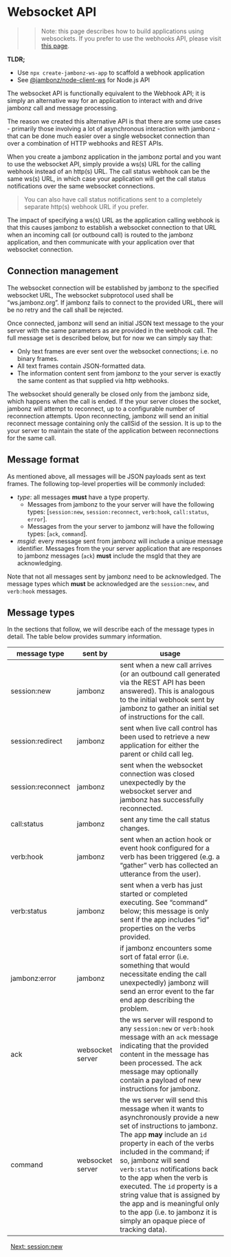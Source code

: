 # Websocket API

>> Note: this page describes how to build applications using websockets.  If you prefer to use the webhooks API, please visit [this page](/docs/webhooks/overview).

**TLDR;**
- Use `npx create-jambonz-ws-app` to scaffold a webhook application
- See [@jambonz/node-client-ws](https://www.npmjs.com/package/@jambonz/node-client-ws) for Node.js API

The websocket API is functionally equivalent to the Webhook API; it is simply an alternative way for an application to interact with and drive jambonz call and message processing.  

The reason we created this alternative API is that there are some use cases - primarily those involving a lot of asynchronous interaction with jambonz - that can be done much easier over a single websocket connection than over a combination of HTTP webhooks and REST APIs.

When you create a jambonz application in the jambonz portal and you want to use the websocket API, simply provide a ws(s) URL for the calling webhook instead of an http(s) URL.  The call status webhook can be the same ws(s) URL, in which case your application will get the call status notifications over the same websocket connections.
> You can also have call status notifications sent to a completely separate http(s) webhook URL if you prefer.

The impact of specifying a ws(s) URL as the application calling webhook is that this causes jambonz to establish a websocket connection to that URL when an incoming call (or outbound call) is routed to the jambonz application, and then communicate with your application over that websocket connection. 

## Connection management

The websocket connection will be established by jambonz to the specified websocket URL,  The websocket subprotocol used shall be “ws.jambonz.org”.  If jambonz fails to connect to the provided URL, there will be no retry and the call shall be rejected.

Once connected, jambonz will send an initial JSON text message to the your server with the same parameters as are provided in the webhook call.  The full message set is described below, but for now we can simply say that:
- Only text frames are ever sent over the websocket connections; i.e. no binary frames.
- All text frames contain JSON-formatted data.
- The information content sent from jambonz to the your server is exactly the same content as that supplied via http webhooks.

The websocket should generally be closed only from the jambonz side, which happens when the call is ended.  If the your server closes the socket, jambonz will attempt to reconnect, up to a configurable number of reconnection attempts.  Upon reconnecting, jambonz will send an initial reconnect message containing only the callSid of the session.  It is up to the your server to maintain the state of the application between reconnections for the same call.

## Message format

As mentioned above, all messages will be JSON payloads sent as text frames.  The following top-level properties will be commonly included:
- *type*: all messages **must** have a type property.
  - Messages from jambonz to the your server will have the following types: [`session:new`, `session:reconnect`, `verb:hook`, `call:status`, `error`].
  - Messages from the your server to jambonz will have the following types: [`ack`, `command`].
- *msgid*: every message sent from jambonz will include a unique message identifier. Messages from the your server application that are responses to jambonz messages (`ack`) **must** include the msgId that they are acknowledging.  

Note that not all messages sent by jambonz need to be acknowledged.  The message types which **must** be acknowledged are the `session:new`, and `verb:hook` messages.

## Message types
In the sections that follow, we will describe each of the message types in detail.  The table below provides summary information.

|message type|sent by|usage|
|---|---|---|
|session:new|jambonz|sent when a new call arrives (or an outbound call generated via the  REST API has been answered).  This is analogous to the initial webhook sent by jambonz to gather an initial set of instructions for the call.|
|session:redirect|jambonz|sent when live call control has been used to retrieve a new application for either the parent or child call leg.|
|session:reconnect|jambonz|sent when the websocket connection was closed unexpectedly by the websocket server and jambonz has successfully reconnected.|
|call:status|jambonz|sent any time the call status changes.|
|verb:hook|jambonz| sent when an action hook or event hook configured for a verb has been triggered (e.g. a “gather” verb has collected an utterance from the user).|
|verb:status|jambonz|sent when a verb has just started or completed executing.  See “command” below; this message is only sent if the app includes “id” properties on the verbs provided.|
|jambonz:error|jambonz| if jambonz encounters some sort of fatal error (i.e. something that would necessitate ending the call unexpectedly) jambonz will send an error event to the far end app describing the problem.|
|ack|websocket server|the ws server will respond to any `session:new` or `verb:hook` message with an `ack` message indicating that the provided content in the message has been processed.  The ack message may optionally contain a payload of new instructions for jambonz.|
|command|websocket server|the ws server  will send this message when it wants to asynchronously  provide a new set of instructions to jambonz. The app **may** include an `id` property in each of the verbs included in the command; if so, jambonz will send `verb:status` notifications back to the app when the verb is executed.  The `id` property is a string value that is assigned by the app and is meaningful only to the app (i.e. to jambonz it is simply an opaque piece of tracking data).|


<p class="flex">
<span>&nbsp;</span>
<a href="/docs/ws/session-new">Next: session:new</a>
</p>
